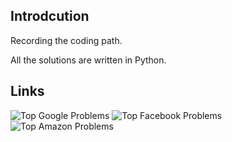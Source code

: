 ## Introdcution
Recording the coding path.

All the solutions are written in Python.

## Links
![Top Google Problems](http://206.81.6.248:12306/leetcode/Google/algorithm)
![Top Facebook Problems](http://206.81.6.248:12306/leetcode/Facebook/algorithm)
![Top Amazon Problems](http://206.81.6.248:12306/leetcode/Amazon/algorithm)